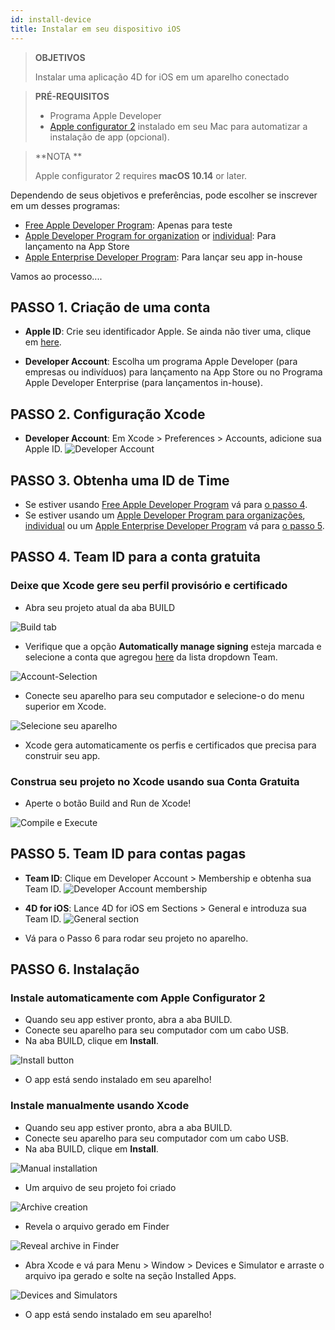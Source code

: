 ```yaml
---
id: install-device
title: Instalar em seu dispositivo iOS
---
```


> **OBJETIVOS**
> 
> Instalar uma aplicação 4D for iOS em um aparelho conectado


> **PRÉ-REQUISITOS**
> 
> * Programa Apple Developer
> * [Apple configurator 2](https://itunes.apple.com/us/app/apple-configurator-2/id1037126344) instalado em seu Mac para automatizar a instalação de app (opcional).


> **NOTA **
> 
> Apple configurator 2 requires **macOS 10.14** or later.


Dependendo de seus objetivos e preferências, pode escolher se inscrever em um desses programas:

* [Free Apple Developer Program](free-developer-account.html): Apenas para teste
* [Apple Developer Program for organization](register-apple-developer-program-organization.html) or [individual](register-apple-developer-program-individual.html): Para lançamento na App Store
* [Apple Enterprise Developer Program](register-apple-developer-enterprise-program.html): Para lançar seu app in-house

Vamos ao processo....

## PASSO 1. Criação de uma conta

* **Apple ID**: Crie seu identificador Apple. Se ainda não tiver uma, clique em [here](https://appleid.apple.com/account#!&page=create).

* **Developer Account**: Escolha um programa Apple Developer (para empresas ou indivíduos) para lançamento na App Store ou no Programa Apple Developer Enterprise (para lançamentos in-house).

## PASSO 2. Configuração Xcode

* **Developer Account**: Em Xcode > Preferences > Accounts, adicione sua Apple ID. ![Developer Account](assets/en/test-build/Developer-Account-4D-for-iOS.png)

## PASSO 3. Obtenha uma ID de Time

* Se estiver usando [Free Apple Developer Program](free-developer-account.html) vá para [o passo 4](#step-4-team-id-for-free-account).
* Se estiver usando um [Apple Developer Program para organizações](register-apple-developer-program-organization.html), [individual](register-apple-developer-program-individual.html) ou um [Apple Enterprise Developer Program](register-apple-developer-enterprise-program.html) vá para [o passo 5](#step-5-team-id-for-paid-subscription-account).

## PASSO 4. Team ID para a conta gratuita

### Deixe que Xcode gere seu perfil provisório e certificado

* Abra seu projeto atual da aba BUILD

![Build tab](assets/en/test-build/Open-your-project-Xcode-4D-for-iOS.png)

* Verifique que a opção **Automatically manage signing** esteja marcada e selecione a conta que agregou [here](free-developer-account.html) da lista dropdown Team.

![Account-Selection](assets/en/test-build/account-Selection-Free-Account.png)

* Conecte seu aparelho para seu computador e selecione-o do menu superior em Xcode.

![Selecione seu aparelho](assets/en/test-build/select-device-Free-Account.png)

* Xcode gera automaticamente os perfis e certificados que precisa para construir seu app.

### Construa seu projeto no Xcode usando sua Conta Gratuita

* Aperte o botão Build and Run de Xcode!

![Compile e Execute](assets/en/test-build/Build-Run-Free-Account.png)

## PASSO 5. Team ID para contas pagas

* **Team ID**: Clique em Developer Account > Membership e obtenha sua Team ID. ![Developer Account membership](assets/en/test-build/Team-ID-4D-for-iOS.png)

* **4D for iOS**: Lance 4D for iOS em Sections > General e introduza sua Team ID. ![General section](assets/en/test-build/Team-ID-General-Section-4D-for-iOS.png)

* Vá para o Passo 6 para rodar seu projeto no aparelho.

## PASSO 6. Instalação

### Instale automaticamente com Apple Configurator 2

* Quando seu app estiver pronto, abra a aba BUILD.
* Conecte seu aparelho para seu computador com um cabo USB.
* Na aba BUILD, clique em **Install**.

![Install button](assets/en/test-build/Install-button-build-tab-4D-for-iOS.png)

* O app está sendo instalado em seu aparelho!

### Instale manualmente usando Xcode

* Quando seu app estiver pronto, abra a aba BUILD.
* Conecte seu aparelho para seu computador com um cabo USB.
* Na aba BUILD, clique em **Install**.

![Manual installation](assets/en/test-build/Manual-installation-4D-for-iOS.png)

* Um arquivo de seu projeto foi criado

![Archive creation](assets/en/test-build/Archive-creation.png)

* Revela o arquivo gerado em Finder

![Reveal archive in Finder](assets/en/test-build/Reveal-archive-in-Finder.png)

* Abra Xcode e vá para Menu > Window > Devices e Simulator e arraste o arquivo ipa gerado e solte na seção Installed Apps.

![Devices and Simulators](assets/en/test-build/Devices-and-Simulators-4D-for-iOS.png)

* O app está sendo instalado em seu aparelho!





